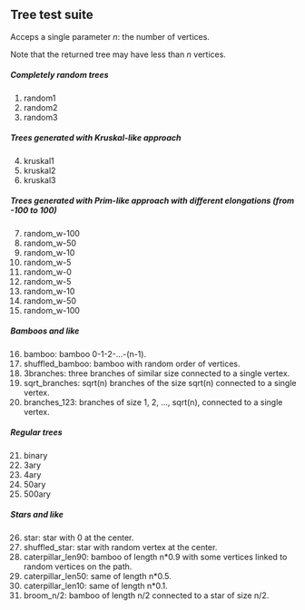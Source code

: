 ## Tree test suite

Acceps a single parameter *n*: the number of vertices.

Note that the returned tree may have less than *n* vertices.

##### Completely random trees
1. random1
2. random2
3. random3
##### Trees generated with Kruskal-like approach
4. kruskal1
5. kruskal2
6. kruskal3
##### Trees generated with Prim-like approach with different elongations (from -100 to 100)
7. random_w-100
8. random_w-50
9. random_w-10
10. random_w-5
11. random_w-0
12. random_w-5
13. random_w-10
14. random_w-50
15. random_w-100
##### Bamboos and like
16. bamboo: bamboo 0-1-2-...-(n-1).
17. shuffled_bamboo: bamboo with random order of vertices.
18. 3branches: three branches of similar size connected to a single vertex.
19. sqrt_branches: sqrt(n) branches of the size sqrt(n) connected to a single vertex.
20. branches_123: branches of size 1, 2, ..., sqrt(n), connected to a single vertex.
##### Regular trees
21. binary
22. 3ary
23. 4ary
24. 50ary
25. 500ary
##### Stars and like
26. star: star with 0 at the center.
27. shuffled_star: star with random vertex at the center.
28. caterpillar_len90: bamboo of length n*0.9 with some vertices linked to random vertices on the path.
29. caterpillar_len50: same of length n*0.5.
30. caterpillar_len10: same of length n*0.1.
31. broom_n/2: bamboo of length n/2 connected to a star of size n/2.
